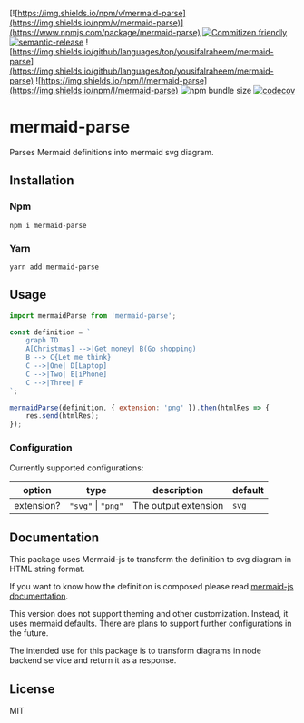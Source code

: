 [![https://img.shields.io/npm/v/mermaid-parse](https://img.shields.io/npm/v/mermaid-parse)](https://www.npmjs.com/package/mermaid-parse)
[![Commitizen friendly](https://img.shields.io/badge/commitizen-friendly-brightgreen.svg)](http://commitizen.github.io/cz-cli/)
[![semantic-release](https://img.shields.io/badge/%20%20%F0%9F%93%A6%F0%9F%9A%80-semantic--release-e10079.svg)](https://github.com/semantic-release/semantic-release)
![https://img.shields.io/github/languages/top/yousifalraheem/mermaid-parse](https://img.shields.io/github/languages/top/yousifalraheem/mermaid-parse)
![https://img.shields.io/npm/l/mermaid-parse](https://img.shields.io/npm/l/mermaid-parse)
![npm bundle size](https://img.shields.io/bundlephobia/minzip/mermaid-parse)
[![codecov](https://codecov.io/gh/yousifalraheem/mermaid-parse/branch/main/graph/badge.svg)](https://codecov.io/gh/yousifalraheem/mermaid-parse)

# mermaid-parse

Parses Mermaid definitions into mermaid svg diagram.

## Installation

### Npm

```shell
npm i mermaid-parse
```

### Yarn

```shell
yarn add mermaid-parse
```

## Usage

```js
import mermaidParse from 'mermaid-parse';

const definition = `
    graph TD
    A[Christmas] -->|Get money| B(Go shopping)
    B --> C{Let me think}
    C -->|One| D[Laptop]
    C -->|Two| E[iPhone]
    C -->|Three| F
`;

mermaidParse(definition, { extension: 'png' }).then(htmlRes => {
    res.send(htmlRes);
});
```

### Configuration

Currently supported configurations:

| option     | type                   | description          | default |
|------------|------------------------|----------------------|---------|
| extension? | `"svg"` &#124; `"png"` | The output extension | `svg`   |

## Documentation

This package uses Mermaid-js to transform the definition to svg diagram in HTML string format.

If you want to know how the definition is composed please
read [mermaid-js documentation](https://mermaid-js.github.io/mermaid/#/).

This version does not support theming and other customization. Instead, it uses mermaid defaults. There are plans to
support further configurations in the future.

The intended use for this package is to transform diagrams in node backend service and return it as a response.

## License

MIT
<!-- github-only-end -->
